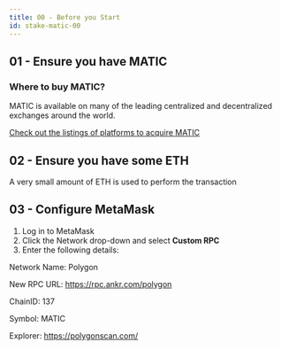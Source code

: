 ```yaml
---
title: 00 - Before you Start
id: stake-matic-00
---
```


## 01 - Ensure you have MATIC 

### Where to buy MATIC?

MATIC is available on many of the leading centralized and decentralized exchanges around the world. 

<a href="https://polygon.technology/matic-token/" target="_blank">Check out the listings of platforms to acquire MATIC</a>

## 02 - Ensure you have some ETH

A very small amount of ETH is used to perform the transaction

## 03 - Configure MetaMask

1. Log in to MetaMask
2. Click the Network drop-down and select **Custom RPC**
3. Enter the following details:

Network Name: Polygon

New RPC URL: https://rpc.ankr.com/polygon

ChainID: 137

Symbol: MATIC

Explorer: https://polygonscan.com/

